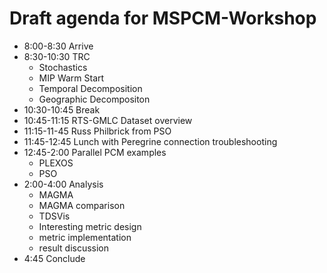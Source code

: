 # Draft agenda for MSPCM-Workshop

 - 8:00-8:30 Arrive
 - 8:30-10:30 TRC
   - Stochastics
   - MIP Warm Start
   - Temporal Decomposition
   - Geographic Decompositon
 - 10:30-10:45 Break
 - 10:45-11:15 RTS-GMLC Dataset overview
 - 11:15-11-45 Russ Philbrick from PSO
 - 11:45-12:45 Lunch with Peregrine connection troubleshooting
 - 12:45-2:00 Parallel PCM examples
   - PLEXOS
   - PSO
 - 2:00-4:00 Analysis
   - MAGMA
   - MAGMA comparison
   - TDSVis
   - Interesting metric design
   - metric implementation
   - result discussion
  - 4:45 Conclude

